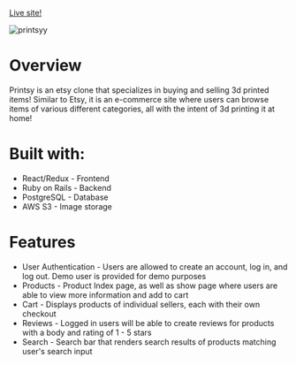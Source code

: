 [Live site!](http://printsy.herokuapp.com)

![printsyy](https://user-images.githubusercontent.com/63718493/126942397-88c0c172-235c-4c2a-a570-6840ca0912ca.gif)


# Overview

Printsy is an etsy clone that specializes in buying and selling 3d printed items! Similar to Etsy, it is an e-commerce site where users can browse items of various different categories, all with the intent of 3d printing it at home! 

# Built with: 
- React/Redux - Frontend
- Ruby on Rails - Backend
- PostgreSQL - Database
- AWS S3 - Image storage

# Features 
- User Authentication - Users are allowed to create an account, log in, and log out. Demo user is provided for demo purposes
- Products - Product Index page, as well as show page where users are able to view more information and add to cart
- Cart - Displays products of individual sellers, each with their own checkout
- Reviews - Logged in users will be able to create reviews for products with a body and rating of 1 - 5 stars
- Search - Search bar that renders search results of products matching user's search input
